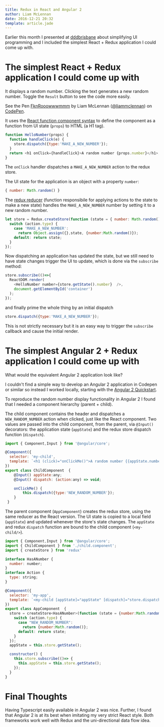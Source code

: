 ```yaml
---
title: Redux in React and Angular 2
author: Liam McLennan
date: 2016-12-21 20:32
template: article.jade
---
```


Earlier this month I presented at [dddbrisbane](http://dddbrisbane.com/) about simplifying UI programming and I included the simplest React + Redux application I could come up with.

The simplest React + Redux application I could come up with
===============

It displays a random number. Clicking the text generates a new random number. Toggle the `Result` button to see the code more easily. 

<p data-height="265" data-theme-id="0" data-slug-hash="xRrzXO" data-default-tab="js,result" data-user="liammclennan" data-embed-version="2" data-pen-title="FknRooowwwmmm" class="codepen">See the Pen <a href="http://codepen.io/liammclennan/pen/xRrzXO/">FknRooowwwmmm</a> by Liam McLennan (<a href="http://codepen.io/liammclennan">@liammclennan</a>) on <a href="http://codepen.io">CodePen</a>.</p>
<script async src="https://production-assets.codepen.io/assets/embed/ei.js"></script>

It uses the [React function component syntax](https://facebook.github.io/react/docs/components-and-props.html) to define the component as a function from UI state (`props`) to HTML (a H1 tag).

```js
function HelloNumber(props) {
  function handleClick(e) {
    store.dispatch({type:'MAKE_A_NEW_NUMBER'});
  }
  return <h1 onClick={handleClick}>A random number {props.number}</h1>;
}
```

The `onClick` handler dispatches a `MAKE_A_NEW_NUMBER` action to the redux store. 

The UI state for the application is an object with a property `number`:

```js
{ number: Math.random() }
```

The [redux reducer](http://redux.js.org/docs/basics/Reducers.html) (function responsibile for applying actions to the state to make a new state) handles the `MAKE_A_NEW_NUMBER` number by setting it to a new random number. 

```js
let store = Redux.createStore(function (state = { number: Math.random() }, action) {
  switch (action.type) {
    case 'MAKE_A_NEW_NUMBER':
      return Object.assign({},state, {number:Math.random()});
    default: return state;
  }
});
```

Now dispatching an application has updated the state, but we still need to have state changes trigger the UI to update, which is done via the `subscribe` method:

```js
store.subscribe(()=>{
  ReactDOM.render(
    <HelloNumber number={store.getState().number}  />, 
    document.getElementById('container')
  );
});
```

and finally prime the whole thing by an initial dispatch

```js 
store.dispatch({type:'MAKE_A_NEW_NUMBER'});
```

This is not strictly necessary but it is an easy way to trigger the `subscribe` callback and cause the initial render. 

The simplest Angular 2 + Redux application I could come up with
===============

What would the equivalent Angular 2 application look like?

I couldn't find a simple way to develop an Angular 2 application in Codepen or similar so instead I worked locally, starting with the [Angular 2 Quickstart](https://angular.io/docs/ts/latest/quickstart.html). 

To reproduce the random number display functionality in Angular 2 I found that I needed a component hierarchy (parent + child). 

The child component contains the header and dispatches a `NEW_RANDOM_NUMBER` action when clicked, just like the React component. Two values are passed into the child component, from the parent, via `@Input()` decorators: the application state (`appState`) and the redux store dispatch function (`dispatch`).  

```js
import { Component,Input } from '@angular/core';

@Component({
  selector: 'my-child',
  template: `<h1 (click)="onClickMe()">A random number {{appState.number}}</h1>`,
})
export class ChildComponent  { 
    @Input() appState:any;
    @Input() dispatch: (action:any) => void;

    onClickMe() {
        this.dispatch({type:'NEW_RANDOM_NUMBER'});
    }
 }
```

The parent component (`AppComponent`) creates  the redux store, using the same reducer as the React version. The UI state is copied to a local field (`appState`) and updated whenever the store's state changes. The `appState` and redux `dispatch` function are bound to the child component (`<my-child/>`). 


```js
import { Component,Input } from '@angular/core';
import { ChildComponent } from './child.component';
import { createStore } from 'redux'

interface HasANumber {
  number: number;
}
interface Action {
  type: string;
}

@Component({
  selector: 'my-app',
  template: `<my-child [appState]="appState" [dispatch]="store.dispatch"></my-child>`
})
export class AppComponent  { 
  store = createStore<HasANumber>(function (state = {number:Math.random()}, action:Action) {
    switch (action.type) {
      case "NEW_RANDOM_NUMBER": 
        return {number:Math.random()};
      default: return state;
    }
  });
  appState = this.store.getState();

  constructor() {
    this.store.subscribe(()=> {
      this.appState = this.store.getState();      
    });
  }
}
```

Final Thoughts
========

Having Typescript easily available in Angular 2 was nice. Further, I found that Angular 2 is at its best when imitating my very strict React style. Both frameworks work well with Redux and the uni-directional data flow idea. 